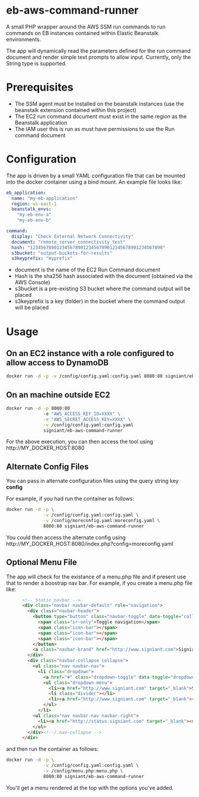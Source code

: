 # eb-aws-command-runner
A small PHP wrapper around the AWS SSM run commands to run commands on EB instances contained within Elastic Beanstalk environments.

The app will dynamically read the parameters defined for the run command document and render simple text prompts to allow input.  Currently, only the String type is supported.

# Prerequisites

* The SSM agent must be installed on the beanstalk instances (use the beanstalk extension contained within this project)
* The EC2 run command document must exist in the same region as the Beanstalk application
* The IAM user this is run as must have permissions to use the Run command document

# Configuration

The app is driven by a small YAML configuration file that can be mounted into the docker container using a bind mount.  An example file looks like:

```YAML
eb_application:
  name: "my-eb-application"
  region: us-east-1
  beanstalk_envs:
    "my-eb-env-a"
    "my-eb-env-b"

command:
  display: "Check External Network Connectivity"
  document: "remote_server_connectivity_test"
  hash: "12345678901234567890123456789012345678901234567890"
  s3bucket: "output-buckets-for-results"
  s3keyprefix: "myprefix"
```
* document is the name of the EC2 Run Command document
* Hash is the sha256 hash associated with the document (obtained via the AWS Console)
* s3bucket is a pre-existing S3 bucket where the command output will be placed
* s3keyprefix is a key (folder) in the bucket where the command output will be placed

# Usage
## On an EC2 instance with a role configured to allow access to DynamoDB
```bash
docker run -d -p -v /config/config.yaml:config.yaml 8080:80 signiant/eb-aws-command-runner
```
## On an machine outside EC2
```bash
docker run -d -p 8080:80
              -e "AWS_ACCESS_KEY_ID=XXXX" \
              -e "AWS_SECRET_ACCESS_KEY=XXXX" \
              -v /config/config.yaml:config.yaml
              signiant/eb-aws-command-runner
```
For the above execution, you can then access the tool using http://MY_DOCKER_HOST:8080

## Alternate Config Files

You can pass in alternate configuration files using the query string key **config**

For example, if you had run the container as follows:
```bash
docker run -d -p \
              -v /config/config.yaml:config.yaml \
              -v /config/moreconfig.yaml:moreconfig.yaml \
              8080:80 signiant/eb-aws-command-runner
```
You could then access the alternate config using http://MY_DOCKER_HOST:8080/index.php?config=moreconfig.yaml

## Optional Menu File

The app will check for the existance of a menu.php file and if present use that to render a boostrap nav bar.  For example, if you create a menu.php file like:

```HTML
      <!-- Static navbar -->
      <div class="navbar navbar-default" role="navigation">
        <div class="navbar-header">
          <button type="button" class="navbar-toggle" data-toggle="collapse" data-target=".navbar-collapse">
            <span class="sr-only">Toggle navigation</span>
            <span class="icon-bar"></span>
            <span class="icon-bar"></span>
            <span class="icon-bar"></span>
          </button>
          <a class="navbar-brand" href="http://www.signiant.com">Signiant DevOps</a>
        </div>
        <div class="navbar-collapse collapse">
          <ul class="nav navbar-nav">
            <li class="dropdown">
              <a href="#" class="dropdown-toggle" data-toggle="dropdown"><span class="glyphicon glyphicon-wrench"></span> Dropdown 1 <b class="caret"></b></a>
              <ul class="dropdown-menu">
                <li><a href="http://www.signiant.com" target="_blank">Signiant 1</a></li>
                <li class="divider"></li>
                <li><a href="http://www.signiant.com" target="_blank"><span class="glyphicon glyphicon-cloud"></span> Signiant 2</a></li>
              </ul>
            </li>
          <ul class="nav navbar-nav navbar-right">
            <li><a href="http://status.signiant.com" target="_blank"><span class="glyphicon glyphicon-ok-sign"></span> Signiant Services Status</a></li>
          </ul>
        </div><!--/.nav-collapse -->
      </div>
```

and then run the container as follows:

```bash
docker run -d -p \
              -v /config/config.yaml:config.yaml \
              -v /config/menu.php:menu.php \
              8080:80 signiant/eb-aws-command-runner
```

You'll get a menu rendered at the top with the options you've added.
